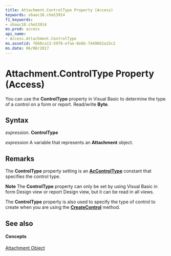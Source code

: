 ```yaml
---
title: Attachment.ControlType Property (Access)
keywords: vbaac10.chm13914
f1_keywords:
- vbaac10.chm13914
ms.prod: access
api_name:
- Access.Attachment.ControlType
ms.assetid: f660ca13-59f0-efae-8e6b-7449662a15c2
ms.date: 06/08/2017
---
```



# Attachment.ControlType Property (Access)

You can use the **ControlType** property in Visual Basic to determine the type of a control on a form or report. Read/write **Byte**.


## Syntax

 _expression_. **ControlType**

 _expression_ A variable that represents an **Attachment** object.


## Remarks

The **ControlType** property setting is an **[AcControlType](accontroltype-enumeration-access.md)** constant that specifies the control type.


 **Note**  The **ControlType** property can only be set by using Visual Basic in form Design view or report Design view, but it can be read in all views.

The **ControlType** property is also used to specify the type of control to create when you are using the **[CreateControl](application-createcontrol-method-access.md)** method.


## See also


#### Concepts


[Attachment Object](attachment-object-access.md)

